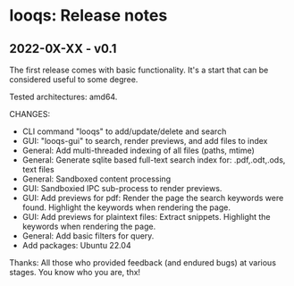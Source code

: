 # looqs: Release notes


## 2022-0X-XX - v0.1
The first release comes with basic functionality. It's a start that can be considered useful to some degree.

Tested architectures: amd64.

CHANGES: 
- CLI command "looqs" to add/update/delete and search 
- GUI: "looqs-gui" to search, render previews, and add files to index 
- General: Add multi-threaded indexing of all files (paths, mtime)
- General: Generate sqlite based full-text search index for: .pdf,.odt,.ods, text files
- General: Sandboxed content processing
- GUI: Sandboxied IPC sub-process to render previews.
- GUI: Add previews for pdf: Render the page the search keywords were found. Highlight the keywords when rendering the page. 
- GUI: Add previews for plaintext files: Extract snippets. Highlight the keywords when rendering the page. 
- General: Add basic filters for query.
- Add packages: Ubuntu 22.04

Thanks: All those who provided feedback (and endured bugs) at various stages. You know who you are, thx!
